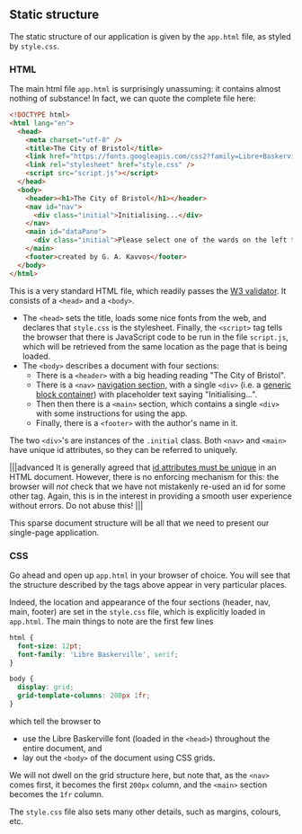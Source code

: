 ## Static structure

The static structure of our application is given by the `app.html` file, as
styled by `style.css`.

### HTML

The main html file `app.html` is surprisingly unassuming: it contains almost
nothing of substance! In fact, we can quote the complete file here:

```html
<!DOCTYPE html>
<html lang="en">
  <head>
    <meta charset="utf-8" />
    <title>The City of Bristol</title>
    <link href="https://fonts.googleapis.com/css2?family=Libre+Baskerville:ital,wght@0,400;0,700;1,400&display=swap" rel="stylesheet">
    <link rel="stylesheet" href="style.css" />
    <script src="script.js"></script>
  </head>
  <body>
    <header><h1>The City of Bristol</h1></header>
    <nav id="nav">
      <div class="initial">Initialising...</div>
    </nav>
    <main id="dataPane">
      <div class="initial">Please select one of the wards on the left to view more data about it.</div>
    </main>
    <footer>created by G. A. Kavvos</footer>
  </body>
</html>
```

This is a very standard HTML file, which readily passes the [W3
validator](https://validator.w3.org/). It consists of a `<head>` and a `<body>`.

* The `<head>` sets the title, loads some nice fonts from the web, and declares
  that `style.css` is the stylesheet. Finally, the `<script>` tag tells the
  browser that there is JavaScript code to be run in the file `script.js`, which
  will be retrieved from the same location as the page that is being loaded.
* The `<body>` describes a document with four sections:
  * There is a `<header>` with a big heading reading "The City of Bristol".
  * There is a `<nav>` [navigation
    section](https://developer.mozilla.org/en-US/docs/Web/HTML/Element/nav),
    with a single `<div>` (i.e. a [generic block
    container](https://developer.mozilla.org/en-US/docs/Web/HTML/Element/div))
    with placeholder text saying "Initialising...".
  * Then then there is a `<main>` section, which contains a single `<div>` with
    some instructions for using the app.
  * Finally, there is a `<footer>` with the author's name in it.

The two `<div>`'s are instances of the `.initial` class. Both `<nav>` and
`<main>` have unique id attributes, so they can be referred to uniquely.

|||advanced
It is generally agreed that [id attributes must be
unique](https://developer.mozilla.org/en-US/docs/Web/HTML/Global_attributes/id)
in an HTML document. However, there is no enforcing mechanism for this: the
browser will _not_ check that we have not mistakenly re-used an id for some
other tag. Again, this is in the interest in providing a smooth user experience
without errors. Do not abuse this!
|||

This sparse document structure will be all that we need to present our single-page application.

### CSS

Go ahead and open up `app.html` in your browser of choice. You will see that the
structure described by the tags above appear in very particular places.

Indeed, the location and appearance of the four sections (header, nav, main,
footer) are set in the `style.css` file, which is explicitly loaded in
`app.html`. The main things to note are the first few lines

```css
html {
  font-size: 12pt;
  font-family: 'Libre Baskerville', serif;
}

body {
  display: grid;
  grid-template-columns: 200px 1fr;
}
```
which tell the browser to 
* use the Libre Baskerville font (loaded in the `<head>`) throughout the entire document, and
* lay out the `<body>` of the document using CSS grids.

We will not dwell on the grid structure here, but note that, as the `<nav>`
comes first, it becomes the first `200px` column, and the `<main>` section
becomes the `1fr` column.

The `style.css` file also sets many other details, such as margins, colours, etc.